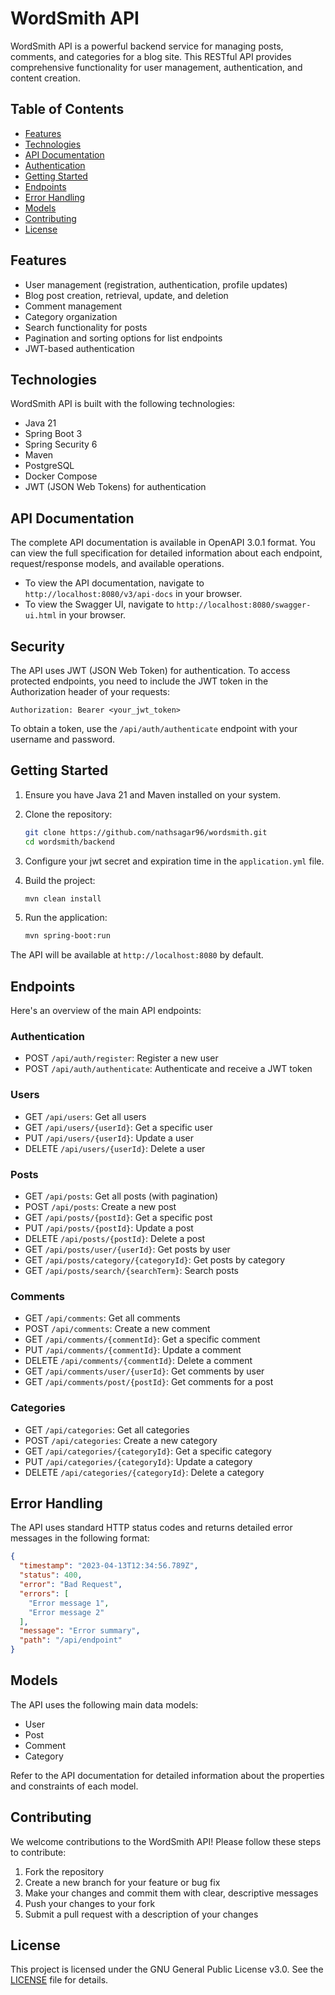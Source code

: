 # WordSmith API

WordSmith API is a powerful backend service for managing posts, comments, and categories for a blog site. This RESTful
API provides comprehensive functionality for user management, authentication, and content creation.

## Table of Contents

- [Features](#features)
- [Technologies](#technologies)
- [API Documentation](#api-documentation)
- [Authentication](#authentication)
- [Getting Started](#getting-started)
- [Endpoints](#endpoints)
- [Error Handling](#error-handling)
- [Models](#models)
- [Contributing](#contributing)
- [License](#license)

## Features

- User management (registration, authentication, profile updates)
- Blog post creation, retrieval, update, and deletion
- Comment management
- Category organization
- Search functionality for posts
- Pagination and sorting options for list endpoints
- JWT-based authentication

## Technologies

WordSmith API is built with the following technologies:

- Java 21
- Spring Boot 3
- Spring Security 6
- Maven
- PostgreSQL
- Docker Compose
- JWT (JSON Web Tokens) for authentication

## API Documentation

The complete API documentation is available in OpenAPI 3.0.1 format. You can view the full specification for detailed
information about each endpoint, request/response models, and available operations.

- To view the API documentation, navigate to `http://localhost:8080/v3/api-docs` in your browser.
- To view the Swagger UI, navigate to `http://localhost:8080/swagger-ui.html` in your browser.

## Security

The API uses JWT (JSON Web Token) for authentication. To access protected endpoints, you need to include the JWT token
in the Authorization header of your requests:

```text
Authorization: Bearer <your_jwt_token>
```

To obtain a token, use the `/api/auth/authenticate` endpoint with your username and password.

## Getting Started

1. Ensure you have Java 21 and Maven installed on your system.
2. Clone the repository:

   ```bash
   git clone https://github.com/nathsagar96/wordsmith.git
   cd wordsmith/backend
   ```

3. Configure your jwt secret and expiration time in the `application.yml` file.
4. Build the project:

   ```bash
   mvn clean install
   ```

5. Run the application:

   ```bash
   mvn spring-boot:run
   ```

The API will be available at `http://localhost:8080` by default.

## Endpoints

Here's an overview of the main API endpoints:

### Authentication

- POST `/api/auth/register`: Register a new user
- POST `/api/auth/authenticate`: Authenticate and receive a JWT token

### Users

- GET `/api/users`: Get all users
- GET `/api/users/{userId}`: Get a specific user
- PUT `/api/users/{userId}`: Update a user
- DELETE `/api/users/{userId}`: Delete a user

### Posts

- GET `/api/posts`: Get all posts (with pagination)
- POST `/api/posts`: Create a new post
- GET `/api/posts/{postId}`: Get a specific post
- PUT `/api/posts/{postId}`: Update a post
- DELETE `/api/posts/{postId}`: Delete a post
- GET `/api/posts/user/{userId}`: Get posts by user
- GET `/api/posts/category/{categoryId}`: Get posts by category
- GET `/api/posts/search/{searchTerm}`: Search posts

### Comments

- GET `/api/comments`: Get all comments
- POST `/api/comments`: Create a new comment
- GET `/api/comments/{commentId}`: Get a specific comment
- PUT `/api/comments/{commentId}`: Update a comment
- DELETE `/api/comments/{commentId}`: Delete a comment
- GET `/api/comments/user/{userId}`: Get comments by user
- GET `/api/comments/post/{postId}`: Get comments for a post

### Categories

- GET `/api/categories`: Get all categories
- POST `/api/categories`: Create a new category
- GET `/api/categories/{categoryId}`: Get a specific category
- PUT `/api/categories/{categoryId}`: Update a category
- DELETE `/api/categories/{categoryId}`: Delete a category

## Error Handling

The API uses standard HTTP status codes and returns detailed error messages in the following format:

```json
{
  "timestamp": "2023-04-13T12:34:56.789Z",
  "status": 400,
  "error": "Bad Request",
  "errors": [
    "Error message 1",
    "Error message 2"
  ],
  "message": "Error summary",
  "path": "/api/endpoint"
}
```

## Models

The API uses the following main data models:

- User
- Post
- Comment
- Category

Refer to the API documentation for detailed information about the properties and constraints of each model.

## Contributing

We welcome contributions to the WordSmith API! Please follow these steps to contribute:

1. Fork the repository
2. Create a new branch for your feature or bug fix
3. Make your changes and commit them with clear, descriptive messages
4. Push your changes to your fork
5. Submit a pull request with a description of your changes

## License

This project is licensed under the GNU General Public License v3.0. See the [LICENSE](LICENSE) file for details.

